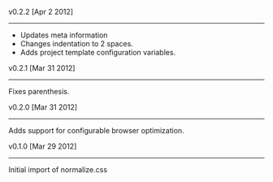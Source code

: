 v0.2.2 [Apr 2 2012]
- - - - - - - - - - -

- Updates meta information
- Changes indentation to 2 spaces.
- Adds project template configuration variables.

v0.2.1 [Mar 31 2012]
- - - - - - - - - - -

Fixes parenthesis.

v0.2.0 [Mar 31 2012]
- - - - - - - - - - -

Adds support for configurable browser optimization.

v0.1.0 [Mar 29 2012]
- - - - - - - - - - -

Initial import of normalize.css